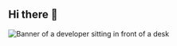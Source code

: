 ## Hi there 👋

<img src="https://github.com/MarlonSteiner}/MarlonSteiner/blob/main/banner.jpg" alt="Banner of a developer sitting in front of a desk">
